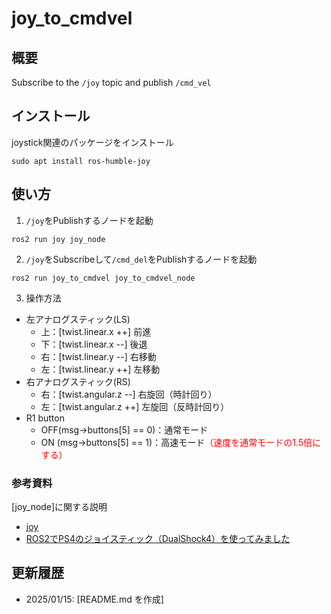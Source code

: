 # joy_to_cmdvel
## 概要
Subscribe to the `/joy` topic and publish `/cmd_vel`
## インストール
joystick関連のパッケージをインストール
```
sudo apt install ros-humble-joy
```
## 使い方
1. `/joy`をPublishするノードを起動
```
ros2 run joy joy_node
```
2. `/joy`をSubscribeして`/cmd_del`をPublishするノードを起動
```
ros2 run joy_to_cmdvel joy_to_cmdvel_node
```
3. 操作方法
* 左アナログスティック(LS)
    * 上：[twist.linear.x ++] 前進
    * 下：[twist.linear.x --] 後退
    * 右：[twist.linear.y --] 右移動
    * 左：[twist.linear.y ++] 左移動
* 右アナログスティック(RS)
    * 右：[twist.angular.z --] 右旋回（時計回り）
    * 左：[twist.angular.z ++] 左旋回（反時計回り）
* R1 button
    * OFF(msg->buttons[5] == 0)：通常モード
    * ON (msg->buttons[5] == 1)：高速モード<span style="color:red;">（速度を通常モードの1.5倍にする）<span>
### 参考資料
[joy_node]に関する説明
* [joy](https://docs.ros.org/en/humble/p/joy/index.html)
* [ROS2でPS4のジョイスティック（DualShock4）を使ってみました](https://kanpapa.com/today/2022/09/ros2-joy-ps4-dualshock.html)

## 更新履歴
* 2025/01/15: [README.md を作成]
